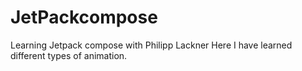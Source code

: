 # JetPackcompose
Learning Jetpack compose with Philipp Lackner
Here I have learned different types of animation.
